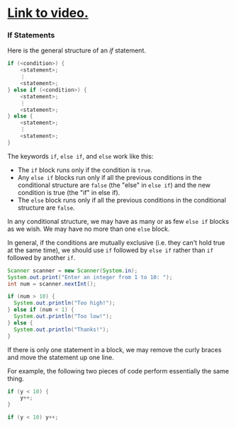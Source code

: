 # [Link to video.](https://www.youtube.com/watch?v=tuNxOAKhdy8&list=PLVD25niNi0BkgQHyEFkuuBp_IQ4q67jIC)

### If Statements

Here is the general structure of an *if* statement.

```java
if (<condition>) {
    <statement>;
    ⋮
    <statement>;
} else if (<condition>) {
    <statement>;
    ⋮
    <statement>;
} else {
    <statement>;
    ⋮
    <statement>;
}
```

The keywords `if`, `else if`, and `else` work like this:
* The `if` block runs only if the condition is `true`. 
* Any `else if` blocks run only if all the previous conditions in the conditional structure are `false` (the "else" in `else if`) and the new condition is true (the "if" in else if).
* The `else` block runs only if all the previous conditions in the conditional structure are `false`.

In any conditional structure, we may have as many or as few `else if` blocks as we wish. We may have no more than one `else` block. 

In general, if the conditions are mutually exclusive (i.e. they can't hold true at the same time), we should use `if` followed by `else if` rather than `if` followed by another `if`.

```java
Scanner scanner = new Scanner(System.in);
System.out.print("Enter an integer from 1 to 10: ");
int num = scanner.nextInt();  

if (num > 10) {
  System.out.println("Too high!");
} else if (num < 1) {
  System.out.println("Too low!");
} else {
  System.out.println("Thanks!");
}
```

If there is only one statement in a block, we may remove the curly braces and move the statement up one line.

For example, the following two pieces of code perform essentially the same thing.

```java
if (y < 10) {
    y++;
}
```

```java
if (y < 10) y++;
```
